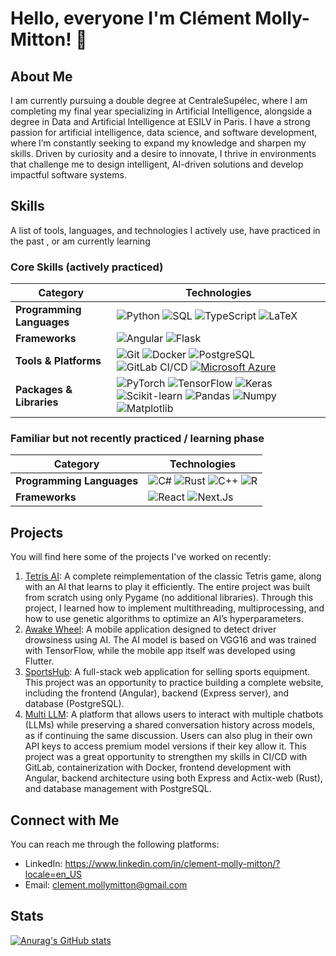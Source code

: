 # Hello, everyone I'm Clément Molly-Mitton! 👋

## About Me

I am currently pursuing a double degree at CentraleSupélec, where I am completing my final year specializing in Artificial Intelligence, alongside a degree in Data and Artificial Intelligence at ESILV in Paris. I have a strong passion for artificial intelligence, data science, and software development, where I’m constantly seeking to expand my knowledge and sharpen my skills. Driven by curiosity and a desire to innovate, I thrive in environments that challenge me to design intelligent, AI-driven solutions and develop impactful software systems.

## Skills

A list of tools, languages, and technologies I actively use, have practiced in the past , or am currently learning

### Core Skills (actively practiced)

| Category               | Technologies |
|------------------------|--------------|
| **Programming Languages** |![Python](https://img.shields.io/badge/-Python-black?logo=python&logoColor=white) ![SQL](https://img.shields.io/badge/-SQL-4479A1?logo=mysql&logoColor=white) ![TypeScript](https://img.shields.io/badge/typescript-blue?logo=typescript&logoColor=white) ![LaTeX](https://img.shields.io/badge/latex-%23008080?logo=latex&logoColor=white)|
| **Frameworks** | ![Angular](https://img.shields.io/badge/-Angular-DD0031?&logo=angular&logoColor=white) ![Flask](https://img.shields.io/badge/Flask-000000?logo=Flask&logoColor=white) |
| **Tools & Platforms** | ![Git](https://img.shields.io/badge/-Git-F05032?logo=git&logoColor=white) ![Docker](https://img.shields.io/badge/-Docker-2496ED?logo=docker&logoColor=white) ![PostgreSQL](https://img.shields.io/badge/PostgreSQL-316192?logo=postgresql&logoColor=white) ![GitLab CI/CD](https://img.shields.io/badge/GitLab_CI%2FCD-FC6D26?logo=gitlab&logoColor=white) [![Microsoft Azure](https://custom-icon-badges.demolab.com/badge/Microsoft%20Azure-0089D6?logo=msazure&logoColor=white)](#) |
| **Packages & Libraries** | ![PyTorch](https://img.shields.io/badge/-PyTorch-EE4C2C?logo=pytorch&logoColor=white) ![TensorFlow](https://img.shields.io/badge/-TensorFlow-FFC107?logo=tensorflow&logoColor=white) ![Keras](https://img.shields.io/badge/-Keras-red?logo=keras&logoColor=white) ![Scikit-learn](https://img.shields.io/badge/-Scikit--learn-F7931A?logo=scikit-learn&logoColor=white) ![Pandas](https://img.shields.io/badge/-Pandas-007396?logo=pandas&logoColor=white) ![Numpy](https://img.shields.io/badge/-Numpy-013243?&logo=NumPy&logoColor=white) ![Matplotlib](https://img.shields.io/badge/Matplotlib-%23ffffff?logo=Matplotlib&logoColor=black) |

### Familiar but not recently practiced / learning phase

| Category               | Technologies |
|------------------------|--------------|
| **Programming Languages** | ![C#](https://img.shields.io/badge/-C%23-green?logo=c-sharp&logoColor=white) ![Rust](https://img.shields.io/badge/Rust-000000?logo=rust&logoColor=white) ![C++](https://img.shields.io/badge/-C++-orange?logo=cplusplus&logoColor=white) ![R](https://img.shields.io/badge/r-%23276DC3.svg?logo=r&logoColor=white) |
| **Frameworks** | ![React](https://img.shields.io/badge/-ReactJs-61DAFB?logo=react&logoColor=white) ![Next.Js](https://img.shields.io/badge/NextJs-000000?logo=next.js&logoColor=white) |

## Projects

You will find here some of the projects I've worked on recently:

1. [Tetris AI](https://github.com/Bliights/Tetris-AI): A complete reimplementation of the classic Tetris game, along with an AI that learns to play it efficiently. The entire project was built from scratch using only Pygame (no additional libraries). Through this project, I learned how to implement multithreading, multiprocessing, and how to use genetic algorithms to optimize an AI’s hyperparameters.
2. [Awake Wheel](https://github.com/Bliights/Awake-Wheel): A mobile application designed to detect driver drowsiness using AI. The AI model is based on VGG16 and was trained with TensorFlow, while the mobile app itself was developed using Flutter.
3. [SportsHub](https://github.com/Bliights/SportsHub): A full-stack web application for selling sports equipment. This project was an opportunity to practice building a complete website, including the frontend (Angular), backend (Express server), and database (PostgreSQL).
4. [Multi LLM](https://github.com/Bliights/Multi-LLM): A platform that allows users to interact with multiple chatbots (LLMs) while preserving a shared conversation history across models, as if continuing the same discussion.
Users can also plug in their own API keys to access premium model versions if their key allow it. This project was a great opportunity to strengthen my skills in CI/CD with GitLab, containerization with Docker, frontend development with Angular, backend architecture using both Express and Actix-web (Rust), and database management with PostgreSQL.

## Connect with Me

You can reach me through the following platforms:

- LinkedIn: https://www.linkedin.com/in/clement-molly-mitton/?locale=en_US
- Email: clement.mollymitton@gmail.com

## Stats

[![Anurag's GitHub stats](https://github-readme-stats.anuraghazra1.vercel.app/api?username=Bliights&show_icons=true&line_height=27&include_all_commits=true)](https://github.com/anuraghazra/github-readme-stats)
